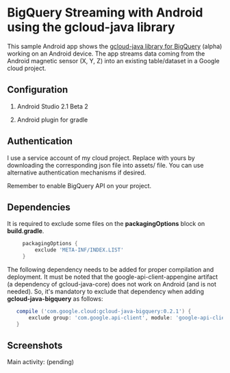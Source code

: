 # BigQuery Streaming with Android using the gcloud-java library #

This sample Android app shows the [gcloud-java library for BigQuery](https://github.com/GoogleCloudPlatform/gcloud-java#google-cloud-bigquery-alpha) (alpha) working on an Android device.
The app streams data coming from the Android magnetic sensor (X, Y, Z) into an existing table/dataset in a Google cloud project.


## Configuration

1) Android Studio 2.1 Beta 2

2) Android plugin for gradle


## Authentication

I use a service account of my cloud project. Replace with yours by downloading the corresponding json file
into assets/ file. You can use alternative authentication mechanisms if desired.

Remember to enable BigQuery API on your project.


## Dependencies
It is required to exclude some files on the **packagingOptions** block on **build.gradle**.

```groovy  
     packagingOptions {
         exclude 'META-INF/INDEX.LIST'
     }

```

The following dependency needs to be added for proper compilation and deployment. It must be noted that the google-api-client-appengine artifact (a dependency of gcloud-java-core) does not work on Android (and is not needed). 
So, it's mandatory to exclude that dependency when adding **gcloud-java-bigquery** as follows:

```groovy  
   compile ('com.google.cloud:gcloud-java-bigquery:0.2.1') {
       exclude group: 'com.google.api-client', module: 'google-api-client-appengine'
   }
```

## Screenshots

Main activity: (pending)
